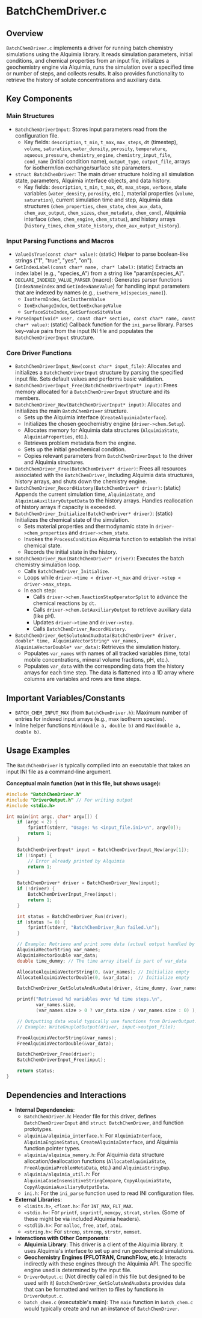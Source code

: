 # BatchChemDriver.c

## Overview

`BatchChemDriver.c` implements a driver for running batch chemistry simulations using the Alquimia library. It reads simulation parameters, initial conditions, and chemical properties from an input file, initializes a geochemistry engine via Alquimia, runs the simulation over a specified time or number of steps, and collects results. It also provides functionality to retrieve the history of solute concentrations and auxiliary data.

## Key Components

### Main Structures

*   `BatchChemDriverInput`: Stores input parameters read from the configuration file.
    *   Key fields: `description`, `t_min`, `t_max`, `max_steps`, `dt` (timestep), `volume`, `saturation`, `water_density`, `porosity`, `temperature`, `aqueous_pressure`, `chemistry_engine`, `chemistry_input_file`, `cond_name` (initial condition name), `output_type`, `output_file`, arrays for isotherm/ion exchange/surface site parameters.
*   `struct BatchChemDriver`: The main driver structure holding all simulation state, parameters, Alquimia interface objects, and data history.
    *   Key fields: `description`, `t_min`, `t_max`, `dt`, `max_steps`, `verbose`, state variables (`water_density`, `porosity`, etc.), material properties (`volume`, `saturation`), current simulation time and step, Alquimia data structures (`chem_properties`, `chem_state`, `chem_aux_data`, `chem_aux_output`, `chem_sizes`, `chem_metadata`, `chem_cond`), Alquimia interface (`chem`, `chem_engine`, `chem_status`), and history arrays (`history_times`, `chem_state_history`, `chem_aux_output_history`).

### Input Parsing Functions and Macros

*   `ValueIsTrue(const char* value)`: (static) Helper to parse boolean-like strings ("1", "true", "yes", "on").
*   `GetIndexLabel(const char* name, char* label)`: (static) Extracts an index label (e.g., "species_A") from a string like "param[species_A]".
*   `DECLARE_INDEXED_VALUE_PARSER` (macro): Generates parser functions (`IndexNameIndex` and `GetIndexNameValue`) for handling input parameters that are indexed by names (e.g., `isotherm_kd[species_name]`).
    *   `IsothermIndex`, `GetIsothermValue`
    *   `IonExchangeIndex`, `GetIonExchangeValue`
    *   `SurfaceSiteIndex`, `GetSurfaceSiteValue`
*   `ParseInput(void* user, const char* section, const char* name, const char* value)`: (static) Callback function for the `ini_parse` library. Parses key-value pairs from the input INI file and populates the `BatchChemDriverInput` structure.

### Core Driver Functions

*   `BatchChemDriverInput_New(const char* input_file)`: Allocates and initializes a `BatchChemDriverInput` structure by parsing the specified input file. Sets default values and performs basic validation.
*   `BatchChemDriverInput_Free(BatchChemDriverInput* input)`: Frees memory allocated for a `BatchChemDriverInput` structure and its members.
*   `BatchChemDriver_New(BatchChemDriverInput* input)`: Allocates and initializes the main `BatchChemDriver` structure.
    *   Sets up the Alquimia interface (`CreateAlquimiaInterface`).
    *   Initializes the chosen geochemistry engine (`driver->chem.Setup`).
    *   Allocates memory for Alquimia data structures (`AlquimiaState`, `AlquimiaProperties`, etc.).
    *   Retrieves problem metadata from the engine.
    *   Sets up the initial geochemical condition.
    *   Copies relevant parameters from `BatchChemDriverInput` to the driver and Alquimia structures.
*   `BatchChemDriver_Free(BatchChemDriver* driver)`: Frees all resources associated with the `BatchChemDriver`, including Alquimia data structures, history arrays, and shuts down the chemistry engine.
*   `BatchChemDriver_RecordHistory(BatchChemDriver* driver)`: (static) Appends the current simulation time, `AlquimiaState`, and `AlquimiaAuxiliaryOutputData` to the history arrays. Handles reallocation of history arrays if capacity is exceeded.
*   `BatchChemDriver_Initialize(BatchChemDriver* driver)`: (static) Initializes the chemical state of the simulation.
    *   Sets material properties and thermodynamic state in `driver->chem_properties` and `driver->chem_state`.
    *   Invokes the `ProcessCondition` Alquimia function to establish the initial chemical state.
    *   Records the initial state in the history.
*   `BatchChemDriver_Run(BatchChemDriver* driver)`: Executes the batch chemistry simulation loop.
    *   Calls `BatchChemDriver_Initialize`.
    *   Loops while `driver->time < driver->t_max` and `driver->step < driver->max_steps`.
    *   In each step:
        *   Calls `driver->chem.ReactionStepOperatorSplit` to advance the chemical reactions by `dt`.
        *   Calls `driver->chem.GetAuxiliaryOutput` to retrieve auxiliary data (like pH).
        *   Updates `driver->time` and `driver->step`.
        *   Calls `BatchChemDriver_RecordHistory`.
*   `BatchChemDriver_GetSoluteAndAuxData(BatchChemDriver* driver, double* time, AlquimiaVectorString* var_names, AlquimiaVectorDouble* var_data)`: Retrieves the simulation history.
    *   Populates `var_names` with names of all tracked variables (time, total mobile concentrations, mineral volume fractions, pH, etc.).
    *   Populates `var_data` with the corresponding data from the history arrays for each time step. The data is flattened into a 1D array where columns are variables and rows are time steps.

## Important Variables/Constants

*   `BATCH_CHEM_INPUT_MAX` (from `BatchChemDriver.h`): Maximum number of entries for indexed input arrays (e.g., max isotherm species).
*   Inline helper functions `Min(double a, double b)` and `Max(double a, double b)`.

## Usage Examples

The `BatchChemDriver` is typically compiled into an executable that takes an input INI file as a command-line argument.

**Conceptual main function (not in this file, but shows usage):**
```c
#include "BatchChemDriver.h"
#include "DriverOutput.h" // For writing output
#include <stdio.h>

int main(int argc, char* argv[]) {
    if (argc < 2) {
        fprintf(stderr, "Usage: %s <input_file.ini>\n", argv[0]);
        return 1;
    }

    BatchChemDriverInput* input = BatchChemDriverInput_New(argv[1]);
    if (!input) {
        // Error already printed by Alquimia
        return 1;
    }

    BatchChemDriver* driver = BatchChemDriver_New(input);
    if (!driver) {
        BatchChemDriverInput_Free(input);
        return 1;
    }

    int status = BatchChemDriver_Run(driver);
    if (status != 0) {
        fprintf(stderr, "BatchChemDriver_Run failed.\n");
    }

    // Example: Retrieve and print some data (actual output handled by DriverOutput)
    AlquimiaVectorString var_names;
    AlquimiaVectorDouble var_data;
    double time_dummy; // The time array itself is part of var_data

    AllocateAlquimiaVectorString(0, &var_names); // Initialize empty
    AllocateAlquimiaVectorDouble(0, &var_data);  // Initialize empty

    BatchChemDriver_GetSoluteAndAuxData(driver, &time_dummy, &var_names, &var_data);

    printf("Retrieved %d variables over %d time steps.\n",
           var_names.size,
           (var_names.size > 0 ? var_data.size / var_names.size : 0) );

    // Outputting data would typically use functions from DriverOutput.c
    // Example: WriteGnuplotOutput(driver, input->output_file);

    FreeAlquimiaVectorString(&var_names);
    FreeAlquimiaVectorDouble(&var_data);

    BatchChemDriver_Free(driver);
    BatchChemDriverInput_Free(input);

    return status;
}
```

## Dependencies and Interactions

*   **Internal Dependencies**:
    *   `BatchChemDriver.h`: Header file for this driver, defines `BatchChemDriverInput` and `struct BatchChemDriver`, and function prototypes.
    *   `alquimia/alquimia_interface.h`: For `AlquimiaInterface`, `AlquimiaEngineStatus`, `CreateAlquimiaInterface`, and Alquimia function pointer types.
    *   `alquimia/alquimia_memory.h`: For Alquimia data structure allocation/deallocation functions (`AllocateAlquimiaState`, `FreeAlquimiaProblemMetaData`, etc.) and `AlquimiaStringDup`.
    *   `alquimia/alquimia_util.h`: For `AlquimiaCaseInsensitiveStringCompare`, `CopyAlquimiaState`, `CopyAlquimiaAuxiliaryOutputData`.
    *   `ini.h`: For the `ini_parse` function used to read INI configuration files.
*   **External Libraries**:
    *   `<limits.h>`, `<float.h>`: For `INT_MAX`, `FLT_MAX`.
    *   `<stdio.h>`: For `printf`, `snprintf`, `memcpy`, `strcat`, `strlen`. (Some of these might be via included Alquimia headers).
    *   `<stdlib.h>`: For `malloc`, `free`, `atof`, `atoi`.
    *   `<string.h>`: For `strcmp`, `strncmp`, `strstr`, `memset`.
*   **Interactions with Other Components**:
    *   **Alquimia Library**: This driver is a client of the Alquimia library. It uses Alquimia's interface to set up and run geochemical simulations.
    *   **Geochemistry Engines (PFLOTRAN, CrunchFlow, etc.)**: Interacts indirectly with these engines through the Alquimia API. The specific engine used is determined by the input file.
    *   `DriverOutput.c`: (Not directly called in this file but designed to be used with it) `BatchChemDriver_GetSoluteAndAuxData` provides data that can be formatted and written to files by functions in `DriverOutput.c`.
    *   `batch_chem.c` (executable's main): The `main` function in `batch_chem.c` would typically create and run an instance of `BatchChemDriver`.
```
